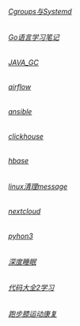 ###### [Cgroups与Systemd](.NOTES/Cgroups与Systemd.md)
###### [Go语言学习笔记](.NOTES/Go语言学习笔记.md)
###### [JAVA_GC](.NOTES/JAVA_GC.md)
###### [airflow](.NOTES/airflow.md)
###### [ansible](.NOTES/ansible.md)
###### [clickhouse](.NOTES/clickhouse.md)
###### [hbase](.NOTES/hbase.md)
###### [linux清理message](.NOTES/linux清理message.md)
###### [nextcloud](.NOTES/nextcloud.md)
###### [pyhon3](.NOTES/pyhon3.x:第三方库简介.md)
###### [深度睡眠](.NOTES/深度睡眠.md)
###### [代码大全2学习](.NOTES/代码大全2学习.md)
###### [跑步膝运动康复](.NOTES/跑步膝运动康复.md)
